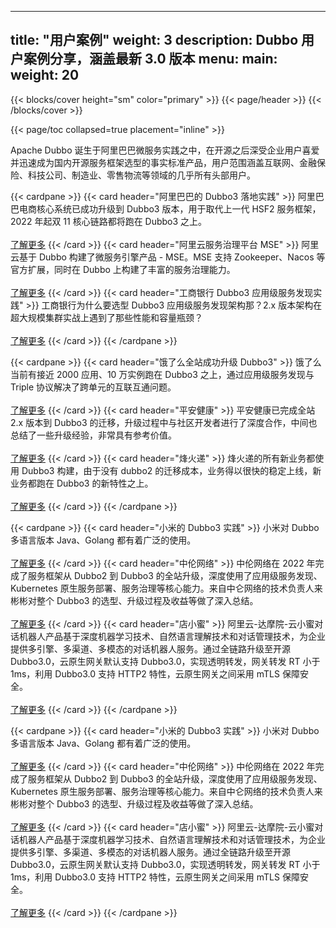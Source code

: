 
---
title: "用户案例"
weight: 3
description: Dubbo 用户案例分享，涵盖最新 3.0 版本
menu:
  main:
    weight: 20
---

{{< blocks/cover height="sm" color="primary" >}}
{{< page/header >}}
{{< /blocks/cover >}}

<div class="container l-container--padded">

<div class="row">
{{< page/toc collapsed=true placement="inline" >}}
</div>

<div class="row">
<div class="col-12 col-lg-12">
<p class="my-3">
Apache Dubbo 诞生于阿里巴巴微服务实践之中，在开源之后深受企业用户喜爱并迅速成为国内开源服务框架选型的事实标准产品，用户范围涵盖互联网、金融保险、科技公司、制造业、零售物流等领域的几乎所有头部用户。
</p>

{{< cardpane >}}
  {{< card header="阿里巴巴的 Dubbo3 落地实践" >}}
阿里巴巴电商核心系统已成功升级到 Dubbo3 版本，用于取代上一代 HSF2 服务框架，2022 年起双 11 核心链路都将跑在 Dubbo3 之上。<br/><br/>
<a href='{{< relref "alibaba" >}}'>了解更多</a>
  {{< /card >}}
  {{< card header="阿里云服务治理平台 MSE" >}}
阿里云基于 Dubbo 构建了微服务引擎产品 - MSE。MSE 支持 Zookeeper、Nacos 等官方扩展，同时在 Dubbo 上构建了丰富的服务治理能力。<br/><br/>
<a href='https://www.aliyun.com/product/aliware/mse?spm=dubbo-website.topbar.0.0.0' target='_blank'>了解更多</a>
  {{< /card >}}
  {{< card header="工商银行 Dubbo3 应用级服务发现实践" >}}
  工商银行为什么要选型 Dubbo3 应用级服务发现架构那？2.x 版本架构在超大规模集群实战上遇到了那些性能和容量瓶颈？<br/><br/>
  <a href='{{< relref "icbc" >}}'>了解更多</a>
  {{< /card >}}
{{< /cardpane >}}

{{< cardpane >}}
  {{< card header="饿了么全站成功升级 Dubbo3" >}}
  饿了么当前有接近 2000 应用、10 万实例跑在 Dubbo3 之上，通过应用级服务发现与 Triple 协议解决了跨单元的互联互通问题。<br/><br/>
  <a href='{{< relref "eleme" >}}'>了解更多</a>
  {{< /card >}}
  {{< card header="平安健康" >}}
  平安健康已完成全站 2.x 版本到 Dubbo3 的迁移，升级过程中与社区开发者进行了深度合作，中间也总结了一些升级经验，非常具有参考价值。<br/><br/>
  <a href='{{< relref "pingan" >}}'>了解更多</a>
  {{< /card >}}
  {{< card header="烽火递" >}}
  烽火递的所有新业务都使用 Dubbo3 构建，由于没有 dubbo2 的迁移成本，业务得以很快的稳定上线，新业务都跑在 Dubbo3 的新特性之上。<br/><br/>
  <a href='{{< relref "fenghuodi" >}}'>了解更多</a>
  {{< /card >}}
{{< /cardpane >}}

{{< cardpane >}}
  {{< card header="小米的 Dubbo3 实践" >}}
  小米对 Dubbo 多语言版本 Java、Golang 都有着广泛的使用。<br/><br/>
  <a href='{{< relref "xiaomi" >}}'>了解更多</a>
  {{< /card >}}
  {{< card header="中伦网络" >}}
  中伦网络在 2022 年完成了服务框架从 Dubbo2 到 Dubbo3 的全站升级，深度使用了应用级服务发现、Kubernetes 原生服务部署、服务治理等核心能力。来自中仑网络的技术负责人来彬彬对整个 Dubbo3 的选型、升级过程及收益等做了深入总结。<br/><br/>
  <a href='{{< relref "xiaomi" >}}'>了解更多</a>
  {{< /card >}}
  {{< card header="店小蜜" >}}
  阿里云-达摩院-云小蜜对话机器人产品基于深度机器学习技术、自然语言理解技术和对话管理技术，为企业提供多引擎、多渠道、多模态的对话机器人服务。通过全链路升级至开源 Dubbo3.0，云原生网关默认支持 Dubbo3.0，实现透明转发，网关转发 RT 小于 1ms，利用 Dubbo3.0 支持 HTTP2 特性，云原生网关之间采用 mTLS 保障安全。<br/><br/>
  <a href='{{< relref "xiaomi" >}}'>了解更多</a>
  {{< /card >}}
{{< /cardpane >}}

{{< cardpane >}}
  {{< card header="小米的 Dubbo3 实践" >}}
  小米对 Dubbo 多语言版本 Java、Golang 都有着广泛的使用。<br/><br/>
  <a href='{{< relref "xiaomi" >}}'>了解更多</a>
  {{< /card >}}
  {{< card header="中伦网络" >}}
  中伦网络在 2022 年完成了服务框架从 Dubbo2 到 Dubbo3 的全站升级，深度使用了应用级服务发现、Kubernetes 原生服务部署、服务治理等核心能力。来自中仑网络的技术负责人来彬彬对整个 Dubbo3 的选型、升级过程及收益等做了深入总结。<br/><br/>
  <a href='{{< relref "xiaomi" >}}'>了解更多</a>
  {{< /card >}}
  {{< card header="店小蜜" >}}
  阿里云-达摩院-云小蜜对话机器人产品基于深度机器学习技术、自然语言理解技术和对话管理技术，为企业提供多引擎、多渠道、多模态的对话机器人服务。通过全链路升级至开源 Dubbo3.0，云原生网关默认支持 Dubbo3.0，实现透明转发，网关转发 RT 小于 1ms，利用 Dubbo3.0 支持 HTTP2 特性，云原生网关之间采用 mTLS 保障安全。<br/><br/>
  <a href='{{< relref "xiaomi" >}}'>了解更多</a>
  {{< /card >}}
{{< /cardpane >}}
</div>
</div>
</div>